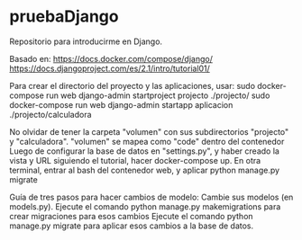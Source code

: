 # pruebaDjango
Repositorio para introducirme en Django.

Basado en:
https://docs.docker.com/compose/django/
https://docs.djangoproject.com/es/2.1/intro/tutorial01/

Para crear el directorio del proyecto y las aplicaciones, usar:
sudo docker-compose run web django-admin startproject projecto ./projecto/
sudo docker-compose run web django-admin startapp aplicacion ./projecto/calculadora

No olvidar de tener la carpeta "volumen" con sus subdirectorios "projecto" y "calculadora". "volumen" se mapea como "code" dentro del contenedor
Luego de configurar la base de datos en "settings.py", y haber creado la vista y URL siguiendo el tutorial, hacer docker-compose up. En otra terminal, entrar al bash del
contenedor web, y aplicar python manage.py migrate

Guía de tres pasos para hacer cambios de modelo:
Cambie sus modelos (en models.py).
Ejecute el comando python manage.py makemigrations para crear migraciones para esos cambios
Ejecute el comando python manage.py migrate para aplicar esos cambios a la base de datos.


